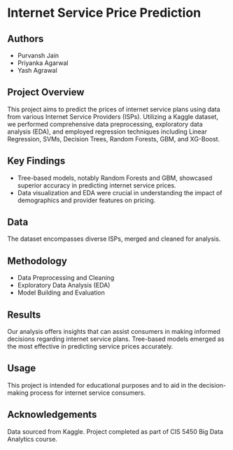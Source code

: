 
# Internet Service Price Prediction

## Authors
- Purvansh Jain
- Priyanka Agarwal
- Yash Agrawal

## Project Overview
This project aims to predict the prices of internet service plans using data from various Internet Service Providers (ISPs). Utilizing a Kaggle dataset, we performed comprehensive data preprocessing, exploratory data analysis (EDA), and employed regression techniques including Linear Regression, SVMs, Decision Trees, Random Forests, GBM, and XG-Boost.

## Key Findings
- Tree-based models, notably Random Forests and GBM, showcased superior accuracy in predicting internet service prices.
- Data visualization and EDA were crucial in understanding the impact of demographics and provider features on pricing.

## Data
The dataset encompasses diverse ISPs, merged and cleaned for analysis.

## Methodology
- Data Preprocessing and Cleaning
- Exploratory Data Analysis (EDA)
- Model Building and Evaluation

## Results
Our analysis offers insights that can assist consumers in making informed decisions regarding internet service plans. Tree-based models emerged as the most effective in predicting service prices accurately.

## Usage
This project is intended for educational purposes and to aid in the decision-making process for internet service consumers.

## Acknowledgements
Data sourced from Kaggle. Project completed as part of CIS 5450 Big Data Analytics course.
